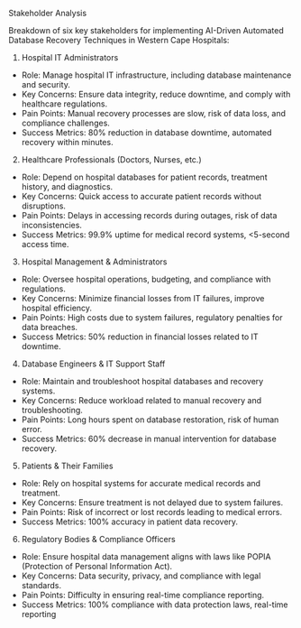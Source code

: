 Stakeholder Analysis

Breakdown of six key stakeholders for implementing AI-Driven Automated Database Recovery Techniques in Western Cape Hospitals:

1. Hospital IT Administrators
- Role: Manage hospital IT infrastructure, including database maintenance and security.
- Key Concerns: Ensure data integrity, reduce downtime, and comply with healthcare regulations.
- Pain Points: Manual recovery processes are slow, risk of data loss, and compliance challenges.
- Success Metrics: 80% reduction in database downtime, automated recovery within minutes.

2. Healthcare Professionals (Doctors, Nurses, etc.)
- Role: Depend on hospital databases for patient records, treatment history, and diagnostics.
- Key Concerns: Quick access to accurate patient records without disruptions.
- Pain Points: Delays in accessing records during outages, risk of data inconsistencies.
- Success Metrics: 99.9% uptime for medical record systems, <5-second access time.

3. Hospital Management & Administrators
- Role: Oversee hospital operations, budgeting, and compliance with regulations.
- Key Concerns: Minimize financial losses from IT failures, improve hospital efficiency.
- Pain Points: High costs due to system failures, regulatory penalties for data breaches.
- Success Metrics: 50% reduction in financial losses related to IT downtime.

4. Database Engineers & IT Support Staff
- Role: Maintain and troubleshoot hospital databases and recovery systems.
- Key Concerns: Reduce workload related to manual recovery and troubleshooting.
- Pain Points: Long hours spent on database restoration, risk of human error.
- Success Metrics: 60% decrease in manual intervention for database recovery.

5. Patients & Their Families
- Role: Rely on hospital systems for accurate medical records and treatment.
- Key Concerns: Ensure treatment is not delayed due to system failures.
- Pain Points: Risk of incorrect or lost records leading to medical errors.
- Success Metrics: 100% accuracy in patient data recovery.

6. Regulatory Bodies & Compliance Officers
- Role: Ensure hospital data management aligns with laws like POPIA (Protection of Personal Information Act).
- Key Concerns: Data security, privacy, and compliance with legal standards.
- Pain Points: Difficulty in ensuring real-time compliance reporting.
- Success Metrics: 100% compliance with data protection laws, real-time reporting

